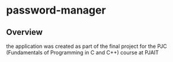 # password-manager

## Overview
the application was created as part of the final project for the PJC (Fundamentals of Programming in C and C++) course at PJAIT
